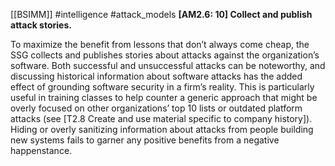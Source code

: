 [[BSIMM]] #intelligence #attack_models
**[AM2.6: 10] Collect and publish attack stories.**


To maximize the benefit from lessons that don’t always come cheap, the SSG collects and publishes stories about attacks against the organization’s software. Both successful and unsuccessful attacks can be noteworthy, and discussing historical information about software attacks has the added effect of grounding software security in a firm’s reality. This is particularly useful in training classes to help counter a generic approach that might be overly focused on other organizations’ top 10 lists or outdated platform attacks (see [T2.8 Create and use material specific to company history]). Hiding or overly sanitizing information about attacks from people building new systems fails to garner any positive benefits from a negative happenstance.


